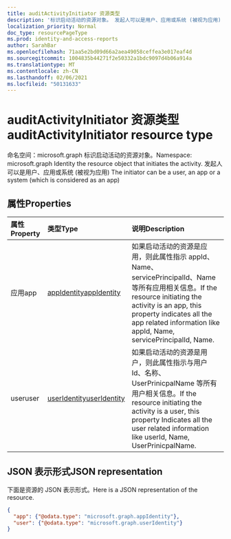 ```yaml
---
title: auditActivityInitiator 资源类型
description: '标识启动活动的资源对象。 发起人可以是用户、应用或系统 (被视为应用) '
localization_priority: Normal
doc_type: resourcePageType
ms.prod: identity-and-access-reports
author: SarahBar
ms.openlocfilehash: 71aa5e2bd09d66a2aea49058ceffea3e017eaf4d
ms.sourcegitcommit: 1004835b44271f2e50332a1bdc9097d4b06a914a
ms.translationtype: MT
ms.contentlocale: zh-CN
ms.lasthandoff: 02/06/2021
ms.locfileid: "50131633"
---
```

# <a name="auditactivityinitiator-resource-type"></a><span data-ttu-id="85a24-104">auditActivityInitiator 资源类型</span><span class="sxs-lookup"><span data-stu-id="85a24-104">auditActivityInitiator resource type</span></span>

<span data-ttu-id="85a24-105">命名空间：microsoft.graph 标识启动活动的资源对象。</span><span class="sxs-lookup"><span data-stu-id="85a24-105">Namespace: microsoft.graph Identity the resource object that initiates the activity.</span></span> <span data-ttu-id="85a24-106">发起人可以是用户、应用或系统 (被视为应用) </span><span class="sxs-lookup"><span data-stu-id="85a24-106">The initiator can be a user, an app or a system (which is considered as an app)</span></span>



## <a name="properties"></a><span data-ttu-id="85a24-107">属性</span><span class="sxs-lookup"><span data-stu-id="85a24-107">Properties</span></span>
| <span data-ttu-id="85a24-108">属性</span><span class="sxs-lookup"><span data-stu-id="85a24-108">Property</span></span>     | <span data-ttu-id="85a24-109">类型</span><span class="sxs-lookup"><span data-stu-id="85a24-109">Type</span></span>   |<span data-ttu-id="85a24-110">说明</span><span class="sxs-lookup"><span data-stu-id="85a24-110">Description</span></span>|
|:---------------|:--------|:----------|
|<span data-ttu-id="85a24-111">应用</span><span class="sxs-lookup"><span data-stu-id="85a24-111">app</span></span>|[<span data-ttu-id="85a24-112">appIdentity</span><span class="sxs-lookup"><span data-stu-id="85a24-112">appIdentity</span></span>](appidentity.md)|<span data-ttu-id="85a24-113">如果启动活动的资源是应用，则此属性指示 appId、Name、servicePrincipalId、Name 等所有应用相关信息。</span><span class="sxs-lookup"><span data-stu-id="85a24-113">If the resource initiating the activity is an app, this property indicates all the app related information like appId, Name, servicePrincipalId, Name.</span></span>|
|<span data-ttu-id="85a24-114">user</span><span class="sxs-lookup"><span data-stu-id="85a24-114">user</span></span>|[<span data-ttu-id="85a24-115">userIdentity</span><span class="sxs-lookup"><span data-stu-id="85a24-115">userIdentity</span></span>](useridentity.md)|<span data-ttu-id="85a24-116">如果启动活动的资源是用户，则此属性指示与用户 Id、名称、UserPrinicpalName 等所有用户相关信息。</span><span class="sxs-lookup"><span data-stu-id="85a24-116">If the resource initiating the activity is a user, this property Indicates all the user related information like userId, Name, UserPrinicpalName.</span></span>|

## <a name="json-representation"></a><span data-ttu-id="85a24-117">JSON 表示形式</span><span class="sxs-lookup"><span data-stu-id="85a24-117">JSON representation</span></span>

<span data-ttu-id="85a24-118">下面是资源的 JSON 表示形式。</span><span class="sxs-lookup"><span data-stu-id="85a24-118">Here is a JSON representation of the resource.</span></span>

<!-- {
  "blockType": "resource",
  "optionalProperties": [

  ],
  "@odata.type": "microsoft.graph.auditActivityInitiator"
}-->

```json
{
  "app": {"@odata.type": "microsoft.graph.appIdentity"},
  "user": {"@odata.type": "microsoft.graph.userIdentity"}
}

```

<!-- uuid: 8fcb5dbc-d5aa-4681-8e31-b001d5168d79
2015-10-25 14:57:30 UTC -->
<!-- {
  "type": "#page.annotation",
  "description": "auditActivityInitiator resource",
  "keywords": "",
  "section": "documentation",
  "tocPath": ""
}-->


